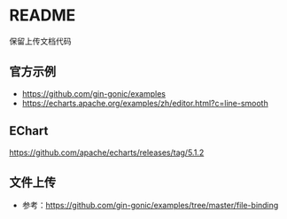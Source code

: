 # README

保留上传文档代码

## 官方示例

* https://github.com/gin-gonic/examples
* https://echarts.apache.org/examples/zh/editor.html?c=line-smooth

## EChart

https://github.com/apache/echarts/releases/tag/5.1.2

## 文件上传

* 参考：https://github.com/gin-gonic/examples/tree/master/file-binding

